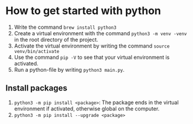 # How to get started with python
1. Write the command `brew install python3`
2. Create a virtual environment with the command `python3 -m venv -venv` in the root directory of the project. 
3. Activate the virtual environment by writing the command `source venv/bin/activate`
4. Use the command `pip -V` to see that your virtual environment is activated.
5. Run a python-file by writing `python3 main.py`.

## Install packages 
1. `python3 -m pip install <package>`: The package ends in the virtual environment if activated, otherwise global on the computer.  
2. `python3 -m pip install --upgrade <package>`

